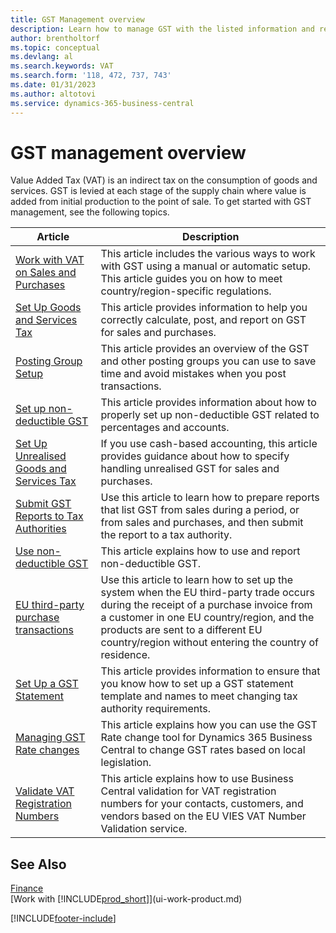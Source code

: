```yaml
---
title: GST Management overview
description: Learn how to manage GST with the listed information and resources.
author: brentholtorf
ms.topic: conceptual
ms.devlang: al
ms.search.keywords: VAT
ms.search.form: '118, 472, 737, 743'
ms.date: 01/31/2023
ms.author: altotovi
ms.service: dynamics-365-business-central
---
```

# <a name="vat-management-overview"></a>GST management overview
Value Added Tax (VAT) is an indirect tax on the consumption of goods and services. GST is levied at each stage of the supply chain where value is added from initial production to the point of sale. To get started with GST management, see the following topics.  

|  Article  |  Description  |  
|--------|--------------|  
| [Work with VAT on Sales and Purchases](finance-work-with-vat.md) | This article includes the various ways to work with GST using a manual or automatic setup. This article guides you on how to meet country/region-specific regulations.|
| [Set Up Goods and Services Tax](finance-setup-vat.md) | This article provides information to help you correctly calculate, post, and report on GST for sales and purchases.|
| [Posting Group Setup](finance-posting-groups.md#tax-posting-groups) | This article provides an overview of the GST and other posting groups you can use to save time and avoid mistakes when you post transactions.|
| [Set up non-deductible GST](finance-setup-nondeductible-vat.md) | This article provides information about how to properly set up non-deductible GST related to percentages and accounts.|
| [Set Up Unrealised Goods and Services Tax](finance-setup-unrealized-vat.md) | If you use cash-based accounting, this article provides guidance about how to specify handling unrealised GST for sales and purchases.|
| [Submit GST Reports to Tax Authorities](finance-how-report-vat.md) | Use this article to learn how to prepare reports that list GST from sales during a period, or from sales and purchases, and then submit the report to a tax authority.|
| [Use non-deductible GST](finance-how-use-non-deductible-vat.md) | This article explains how to use and report non-deductible GST.| 
| [EU third-party purchase transactions](finance-how-to-eu3party-trade-purchase.md) | Use this article to learn how to set up the system when the EU third-party trade occurs during the receipt of a purchase invoice from a customer in one EU country/region, and the products are sent to a different EU country/region without entering the country of residence.|  
| [Set Up a GST Statement](finance-how-setup-vat-statement.md) | This article provides information to ensure that you know how to set up a GST statement template and names to meet changing tax authority requirements.|
| [Managing GST Rate changes](finance-how-use-vat-rate-change-tool.md) | This article explains how you can use the GST Rate change tool for Dynamics 365 Business Central to change GST rates based on local legislation.|
| [Validate VAT Registration Numbers](finance-how-validate-vat-registration-number.md) | This article explains how to use Business Central validation for VAT registration numbers for your contacts, customers, and vendors based on the EU VIES VAT Number Validation service.|


## <a name="see-also"></a>See Also
[Finance](finance.md)  
[Work with [!INCLUDE[prod_short](includes/prod_short.md)]](ui-work-product.md)


[!INCLUDE[footer-include](includes/footer-banner.md)]
